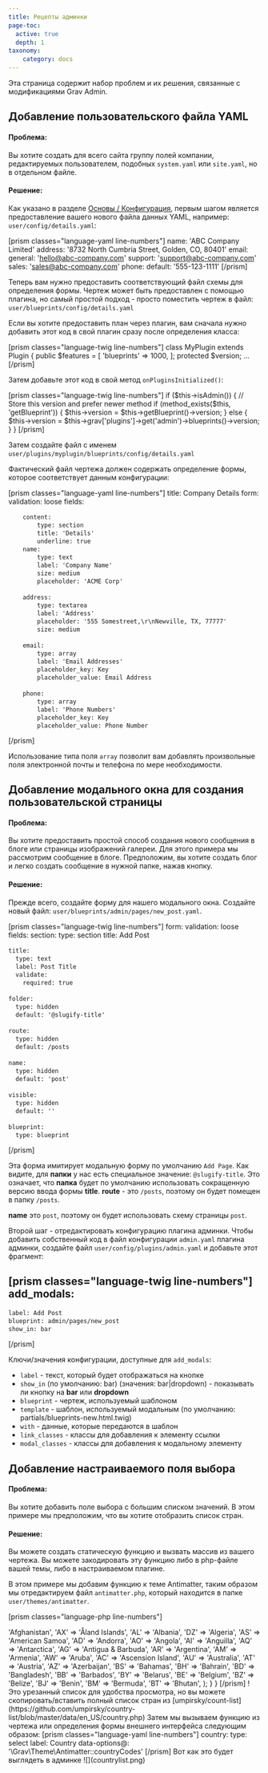 ```yaml
---
title: Рецепты админки
page-toc:
  active: true
  depth: 1
taxonomy:
    category: docs
---
```


Эта страница содержит набор проблем и их решения, связанные с модификациями Grav Admin.

## Добавление пользовательского файла YAML

#### Проблема:

Вы хотите создать для всего сайта группу полей компании, редактируемых пользователем, подобных `system.yaml` или `site.yaml`, но в отдельном файле.

#### Решение:

Как указано в разделе [Основы / Конфигурация](/basics/grav-configuration#other-configuration-settings-and-files), первым шагом является предоставление вашего нового файла данных YAML, например: `user/config/details.yaml`:

[prism classes="language-yaml line-numbers"]
name: 'ABC Company Limited'
address: '8732 North Cumbria Street, Golden, CO, 80401'
email:
  general: 'hello@abc-company.com'
  support: 'support@abc-company.com'
  sales: 'sales@abc-company.com'
phone:
  default: '555-123-1111'
[/prism]

Теперь вам нужно предоставить соответствующий файл схемы для определения формы. Чертеж может быть предоставлен с помощью плагина, но самый простой подход - просто поместить чертеж в файл: `user/blueprints/config/details.yaml`

Если вы хотите предоставить план через плагин, вам сначала нужно добавить этот код в свой плагин сразу после определения класса:

[prism classes="language-twig line-numbers"]
class MyPlugin extends Plugin
{
    public $features = [
        'blueprints' => 1000,
    ];
    protected $version;
    ...
[/prism]

Затем добавьте этот код в свой метод `onPluginsInitialized()`:

[prism classes="language-twig line-numbers"]
if ($this->isAdmin()) {
    // Store this version and prefer newer method
    if (method_exists($this, 'getBlueprint')) {
        $this->version = $this->getBlueprint()->version;
    } else {
        $this->version = $this->grav['plugins']->get('admin')->blueprints()->version;
    }
}
[/prism]

Затем создайте файл с именем `user/plugins/myplugin/blueprints/config/details.yaml`

Фактический файл чертежа должен содержать определение формы, которое соответствует данным конфигурации:

[prism classes="language-yaml line-numbers"]
title: Company Details
form:
    validation: loose
    fields:

        content:
            type: section
            title: 'Details'
            underline: true
        name:
            type: text
            label: 'Company Name'
            size: medium
            placeholder: 'ACME Corp'

        address:
            type: textarea
            label: 'Address'
            placeholder: '555 Somestreet,\r\nNewville, TX, 77777'
            size: medium

        email:
            type: array
            label: 'Email Addresses'
            placeholder_key: Key
            placeholder_value: Email Address

        phone:
            type: array
            label: 'Phone Numbers'
            placeholder_key: Key
            placeholder_value: Phone Number
[/prism]

Использование типа поля `array` позволит вам добавлять произвольные поля электронной почты и телефона по мере необходимости.

## Добавление модального окна для создания пользовательской страницы

#### Проблема:

Вы хотите предоставить простой способ создания нового сообщения в блоге или страницы изображений галереи. Для этого примера мы рассмотрим сообщение в блоге. Предположим, вы хотите создать блог и легко создать сообщение в нужной папке, нажав кнопку.

#### Решение:

Прежде всего, создайте форму для нашего модального окна. Создайте новый файл: `user/blueprints/admin/pages/new_post.yaml`.

[prism classes="language-twig line-numbers"]
form:
  validation: loose
  fields:
    section:
        type: section
        title: Add Post

    title:
      type: text
      label: Post Title
      validate:
        required: true

    folder:
      type: hidden
      default: '@slugify-title'

    route:
      type: hidden
      default: /posts

    name:
      type: hidden
      default: 'post'

    visible:
      type: hidden
      default: ''

    blueprint:
      type: blueprint
[/prism]

Эта форма имитирует модальную форму по умолчанию `Add Page`. Как видите, для **папки** у нас есть специальное значение: `@slugify-title`. Это означает, что **папка** будет по умолчанию использовать сокращенную версию ввода формы **title**. **route** - это `/posts`, поэтому он будет помещен в папку `/posts`.

**name** это `post`, поэтому он будет использовать схему страницы `post`.

Второй шаг - отредактировать конфигурацию плагина админки. Чтобы добавить собственный код в файл конфигурации `admin.yaml` плагина админки, создайте файл `user/config/plugins/admin.yaml` и добавьте этот фрагмент:

[prism classes="language-twig line-numbers"]
add_modals:
  -
    label: Add Post
    blueprint: admin/pages/new_post
    show_in: bar
[/prism]

Ключи/значения конфигурации, доступные для `add_modals`:

- `label` - текст, который будет отображаться на кнопке
- `show_in` (по умолчанию: bar) (значения: bar|dropdown) - показывать ли кнопку на **bar** или **dropdown**
- `blueprint` - чертеж, используемый шаблоном
- `template` - шаблон, используемый модальным (по умолчанию: partials/blueprints-new.html.twig)
- `with` - данные, которые передаются в шаблон
- `link_classes` - классы для добавления к элементу ссылки
- `modal_classes` - классы для добавления к модальному элементу

## Добавление настраиваемого поля выбора

#### Проблема:

Вы хотите добавить поле выбора с большим списком значений. В этом примере мы предположим, что вы хотите отобразить список стран.

#### Решение:

Вы можете создать статическую функцию и вызвать массив из вашего чертежа. Вы можете закодировать эту функцию либо в php-файле вашей темы, либо в настраиваемом плагине.

В этом примере мы добавим функцию к теме Antimatter, таким образом мы отредактируем файл `antimatter.php`, который находится в папке `user/themes/antimatter`.

[prism classes="language-php line-numbers"]
<?php
namespace Grav\Theme;

use Grav\Common\Theme;

class Antimatter extends Theme
{
    public static function countryCodes()
    {
        return array (
            'AF' => 'Afghanistan',
            'AX' => 'Åland Islands',
            'AL' => 'Albania',
            'DZ' => 'Algeria',
            'AS' => 'American Samoa',
            'AD' => 'Andorra',
            'AO' => 'Angola',
            'AI' => 'Anguilla',
            'AQ' => 'Antarctica',
            'AG' => 'Antigua & Barbuda',
            'AR' => 'Argentina',
            'AM' => 'Armenia',
            'AW' => 'Aruba',
            'AC' => 'Ascension Island',
            'AU' => 'Australia',
            'AT' => 'Austria',
            'AZ' => 'Azerbaijan',
            'BS' => 'Bahamas',
            'BH' => 'Bahrain',
            'BD' => 'Bangladesh',
            'BB' => 'Barbados',
            'BY' => 'Belarus',
            'BE' => 'Belgium',
            'BZ' => 'Belize',
            'BJ' => 'Benin',
            'BM' => 'Bermuda',
            'BT' => 'Bhutan',
        );
    }
}
[/prism]



! Это урезанный список для удобства просмотра, но вы можете скопировать/вставить полный список стран из [<i class="fa fa-github"></i>umpirsky/count-list](https://github.com/umpirsky/country-list/blob/master/data/en_US/country.php)

Затем мы вызываем функцию из чертежа или определения формы внешнего интерфейса следующим образом:

[prism classes="language-yaml line-numbers"]
country:
  type: select
  label: Country
  data-options@: '\Grav\Theme\Antimatter::countryCodes'
[/prism]

Вот как это будет выглядеть в админке

![](countrylist.png)
